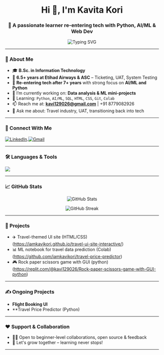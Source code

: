 <h1 align="center">Hi 👋, I'm Kavita Kori</h1>
<h3 align="center">🌸 A passionate learner re-entering tech with Python, AI/ML & Web Dev</h3>

<p align="center">
  <img src="https://readme-typing-svg.herokuapp.com?font=Fira+Code&duration=3000&pause=1000&center=true&vCenter=true&width=435&lines=Python+%7C+AI+ML+Enthusiast;Ex-Etihad+%7C+Ticketing+%7C+UAT;Learning+and+Building+Daily+%F0%9F%92%AA" alt="Typing SVG" />
</p>

---

### 🧾 About Me

- 🎓 **B.Sc. in Information Technology**  
- 💼 **6.5+ years at Etihad Airways & ASC** – Ticketing, UAT, System Testing  
- 🚀 **Re-entering tech after 7+ years** with strong focus on **AI/ML and Python**
- 🔭 I’m currently working on: **Data analysis & ML mini-projects**
- 🌱 Learning: `Python`, `AI/ML`, `SQL`, `HTML`, `CSS`, `Git`, `Colab`
- 📫 Reach me at: **kavi129026@gmail.com** | +91 8779082926
- 💬 Ask me about: Travel industry, UAT, transitioning back into tech

---

### 📌 Connect With Me

<p align="left">
  <a href="https://www.linkedin.com/in/kavita-kori-274b3b357" target="blank">
    <img align="center" src="https://img.shields.io/badge/LinkedIn-0077B5?style=flat&logo=linkedin&logoColor=white" alt="LinkedIn" />
  </a>
  <a href="mailto:kavi129026@gmail.com">
    <img align="center" src="https://img.shields.io/badge/Gmail-D14836?style=flat&logo=gmail&logoColor=white" alt="Gmail" />
  </a>
</p>

---

### 🛠️ Languages & Tools

<p align="left">
  <img src="https://skillicons.dev/icons?i=python,html,css,git,vscode,github,oracle,linux,visualstudio" />
</p>

---

### 📈 GitHub Stats

<p align="center">
  <img src="https://github-readme-stats.vercel.app/api?username=iamkavikori&show_icons=true&theme=radical" alt="GitHub Stats" />
</p>

<p align="center">
  <img src="https://github-readme-streak-stats.herokuapp.com/?user=kavitakori&theme=tokyonight" alt="GitHub Streak" />
</p>

---

### 🧠 Projects
- ✈️ Travel-themed UI site (HTML/CSS) (https://iamkavikori.github.io/travel-ui-site-interactive/)
- 📊 ML notebook for travel data prediction (Colab) (https://github.com/iamkavikori/travel-price-predictor)
- 🎮 Rock paper scissors game with GUI (python) (https://replit.com/@kavi129026/Rock-paper-scissors-game-with-GUI-python)

---

### ✍️ Ongoing Projects 
- **Flight Booking UI**
- **Travel Price Predictor (Python)

---

### ❤️ Support & Collaboration
- 👩‍💻 Open to beginner-level collaborations, open source & feedback  
- 🌱 Let's grow together – learning never stops!

---


